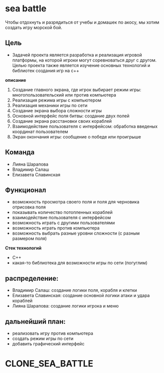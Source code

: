 # sea battle
Чтобы отдохнуть и разрядиться от учебы и домашек по акосу, мы хотим создать игру морской бой.

## Цель
- Задачей проекта является разработка и реализация игровой платформы, на которой игроки могут соревноваться друг с другом. Целью проекта также является изучение основных технологий и библиотек создания игр на c++

**описание**
1) Создание главного экрана, где игрок выбирает режим игры: многопользовательский или против компьютера
2) Реализация режима игры с компьютером
3) Реализация механики игры по сети
4) Создание экрана выбора сложности игры
5) Основной интерфейс поля битвы: создание двух полей
6) Создание экрана расстановки своих кораблей
7) Взаимодействие пользователя с интерфейсом: обработка введеных координат пользователем
8) Экран окончания игры: сообщение о победе или проигрыше

## Команда
- Лияна Шарапова
- Владимир Салаш
- Елизавета Славинская

## Функционал
- возможность просмотра своего поля и поля для черновика
отрисовка поля
- показывать количество потопленных кораблей
- взаимодействие пользователя с интерфейсом
- возможность играть с другими пользователями
- возможность играть против компьютера
- возможность выбрать разные уровни сложности (с разным размером поля)

**Стек технологий**
- С++
- какая-то библиотека для возможности игры по сети (погуглим)

## распределение:
- Владимир Салаш: создание логики поля, корабля и клетки
- Елизавета Славинская: создание основной логики атаки и удара кораблей
- Лияна Шарапова: создание логики игрока и меню

## дальнейший план:
- реализовать игру против компьютера
- создать режим игры по сети
- добавить графический интерфейс
# CLONE_SEA_BATTLE
